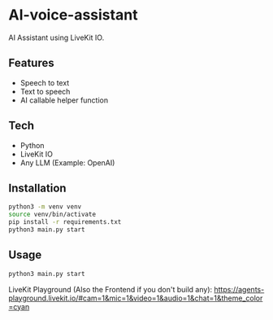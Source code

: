 # AI-voice-assistant

AI Assistant using LiveKit IO.

## Features

- Speech to text
- Text to speech
- AI callable helper function

## Tech

- Python
- LiveKit IO
- Any LLM (Example: OpenAI)

## Installation

```sh
python3 -m venv venv
source venv/bin/activate
pip install -r requirements.txt
python3 main.py start
```

## Usage

```sh
python3 main.py start
```

LiveKit Playground (Also the Frontend if you don't build any): https://agents-playground.livekit.io/#cam=1&mic=1&video=1&audio=1&chat=1&theme_color=cyan

